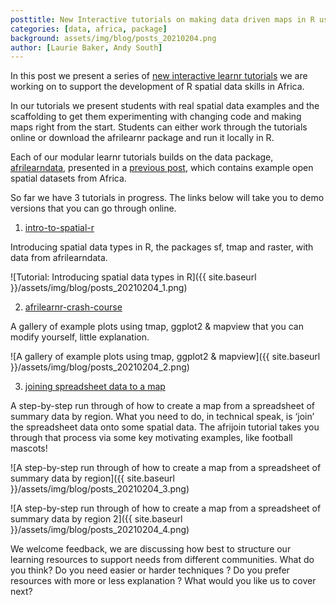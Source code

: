 ```yaml
---
posttitle: New Interactive tutorials on making data driven maps in R using African data - afrilearnr 
categories: [data, africa, package]
background: assets/img/blog/posts_20210204.png
author: [Laurie Baker, Andy South]
---
```


In this post we present a series of [new interactive learnr tutorials](https://github.com/afrimapr/afrilearnr) we are working on to support the development of R spatial data skills in Africa.

In our tutorials we present students with real spatial data examples and the scaffolding to get them experimenting with changing code and making maps right from the start. Students can either work through the tutorials online or download the afrilearnr package and run it locally in R.

Each of our modular learnr tutorials builds on the data package, [afrilearndata](https://github.com/afrimapr/afrilearndata), presented in a [previous post](https://afrimapr.github.io/afrimapr.website/blog/2020/data-for-teaching/), which contains example open spatial datasets from Africa.

So far we have 3 tutorials in progress. The links below will take you to demo versions that you can go through online.

1. [intro-to-spatial-r](https://andysouth.shinyapps.io/intro-to-spatial-r/)

Introducing spatial data types in R, the packages sf, tmap and raster, with data from afrilearndata.

![Tutorial: Introducing spatial data types in R]({{ site.baseurl }}/assets/img/blog/posts_20210204_1.png)
 
2. [afrilearnr-crash-course](https://andysouth.shinyapps.io/afrilearnr-crash-course/)

A gallery of example plots using tmap, ggplot2 & mapview that you can modify yourself, little explanation.

![A gallery of example plots using tmap, ggplot2 & mapview]({{ site.baseurl }}/assets/img/blog/posts_20210204_2.png)

3. [joining spreadsheet data to a map](https://andysouth.shinyapps.io/join-admin/)

A step-by-step run through of how to create a map from a spreadsheet of summary data by region.  What you need to do, in technical speak, is ‘join’ the spreadsheet data onto some spatial data. The afrijoin tutorial takes you through that process via some key motivating examples, like football mascots!   

![A step-by-step run through of how to create a map from a spreadsheet of summary data by region]({{ site.baseurl }}/assets/img/blog/posts_20210204_3.png)

![A step-by-step run through of how to create a map from a spreadsheet of summary data by region 2]({{ site.baseurl }}/assets/img/blog/posts_20210204_4.png)


We welcome feedback, we are discussing how best to structure our learning resources to support needs from different communities. What do you think? Do you need easier or harder techniques ? Do you prefer resources with more or less explanation ? What would you like us to cover next?

